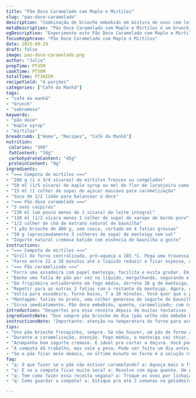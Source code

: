 ```yaml
---
title: "Pão Doce Caramelado com Maple e Mirtilos"
slug: "pao-doce-caramelado"
description: "Combinação de brioche embebido em mistura de ovos com leite e xarope de bordo. Mirtilos cozidos no forno com açúcar mascavo e toque de limão para equilibrar a doçura. Pão caramelizado na manteiga com maple, acabamento no forno para textura perfeita. Servido com iogurte cremoso e compota fresca, mistura doçura, acidez e cremosidade num prato único para café da manhã ou brunch."
metaDescription: "Pão Doce Caramelado com Maple e Mirtilos é um brunch perfeito, com texturas e sabores inesquecíveis."
ogDescription: "Experimente este Pão Doce Caramelado com Maple e Mirtilos, uma deliciosa mistura de sabores que transforma seu café da manhã."
focusKeyphrase: "Pão Doce Caramelado com Maple e Mirtilos"
date: 2025-09-29
draft: false
image: pao-doce-caramelado.png
author: "Julia"
prepTime: PT35M
cookTime: PT50M
totalTime: PT1H25M
recipeYield: "4 porções"
categories: ["Café da Manhã"]
tags:
- "café da manhã"
- "brunch"
- "sobremesa"
keywords:
- "pão doce"
- "maple syrup"
- "mirtilos"
breadcrumb: ["Home", "Recipes", "Café da Manhã"]
nutrition: 
 calories: "390"
 fatContent: "18g"
 carbohydrateContent: "45g"
 proteinContent: "9g"
ingredients:
- "=== Compota de mirtilos ==="
- "280 g (1 e 3/4 xícaras) de mirtilos frescos ou congelados"
- "50 ml (1/5 xícara) de maple syrup ou mel de flor de laranjeira como substituto"
- "15 ml (1 colher de sopa) de açúcar mascavo para caramelização"
- "Suco de 1/2 limão para balancear o doce"
- "=== Pão doce caramelado ==="
- "3 ovos caipiras"
- "230 ml (um pouco menos de 1 xícara) de leite integral"
- "110 ml (1/2 xícara menos 1 colher de sopa) de xarope de bordo puro"
- "1/2 colher de chá de extrato natural de baunilha"
- "1 pão brioche de 400 g, sem casca, cortado em 4 fatias grossas"
- "50 g (aproximadamente 3 colheres de sopa) de manteiga sem sal"
- "Iogurte natural cremoso batido com essência de baunilha a gosto"
instructions:
- "=== Compota de mirtilos ==="
- "Grill do forno centralizado, pré-aqueça a 185 °C. Pega uma travessa média, mistura os mirtilos com maple, açúcar mascavo e suco de limão (não pule o limão; corta o doce e deixa fresco). Se seu mirtilo for congelado, vai liberar mais água - ótimo para molhar o pão depois, mas controle o tempo para não virar água demais."
- "Forno entre 22 a 28 minutos até o líquido reduzir e ficar espesso, quase uma calda pegajosa. Você vai ouvir o chiado do açúcar se transformando na borda da travessa. Se prolongar muito vira melaço duro; mire no ponto que, ao mexer, gruda no fundo e solta com leve resistência. Deixa esfriar depois; essa compota aguenta fechar bem na geladeira até 2 semanas."
- "=== Pão caramelizado ==="
- "Forra uma assadeira com papel manteiga; facilita e evita grudar. Em uma tigela grande, batedor em mão, mistura ovos, leite, 50 ml do maple e baunilha até ficar uniforme, espumoso. Sou fã de um pouco menos de xarope na mistura para segurar a textura, xarope demais deixa mole demais."
- "Banhe uma fatia de pão por vez no líquido, mergulhando, segurando e virando para que embeba toda, mas sem empapar a ponto de desmanchar. Já errei ao deixar pão encharcado demais; acaba pegando gosto estranho e fica tipo meleca amarga. Deixa escorrer um pouco antes de colocar na assadeira."
- "Em frigideira antiaderente em fogo médio, derrete 10 g de manteiga, coloca 2 fatias com cuidado. Quando o cheiro mudar para amanteigado queimadinho e a cor dourada escurecer, hora de virar, uns 3 a 4 minutos cada lado. Fica com uma casquinha fina mas macia por dentro. Reserva no papel manteiga; mantém crocante sem umidade."
- "Repetir para as outras 2 fatias com o restante da manteiga. Agora, o toque que aprendi: uma última passada na frigideira, fogo médio-baixo, com 15 ml de manteiga e o restante do maple. Dá uma caramelizada boa, sem queimar. Em cada lado das fatias, cobre com a mistura até o pão ficar brilhoso e um pouco pegajoso. Atenção aqui; se esquentar demais, o maple endurece rápido e fica quebradiço."
- "Volta para assadeira, forno baixo, 7 a 10 minutos. Você quer que o pão infle levemente e forme uma superfície caramelizada brilhosa, firme ao toque, mas não seca. Dá uma olhada a partir dos 7 minutos; forno varia muito. Aparelhos com função grill aceleram isso, fique de olho!"
- "Montagem: fatias no prato, uma colher generosa de iogurte de baunilha, e por cima a compota dos mirtilos dourados. Se sobrou calda do forno, rega por cima. Item opcional: um toque de pimenta do reino moída na hora na compota traz contraste inesperado e elegante."
- "Sirva imediatamente. Pão doce embebido, quente, caramelizado; com compota fria e cremosidade do iogurte. Texturas e temperaturas que equilibram — experiência gastronômica matinal."
introduction: "Despertei pra essa receita depois de muitas tentativas frustradas com pão doce. Queria algo que mantivesse o pão firme mesmo embebido, que tivesse doçura natural e toque de frescor — o toque do limão na compota é segredo. O processo de caramelização na manteiga com maple é um passo que poucos valorizam mas faz toda a diferença. Dá pra sentir na boca aquela casquinha crocante com interior macio e úmido, o aroma doce intenso do bordo que lembra infância, e o azedinho dos mirtilos que não deixa enjoativo. Serve pro café da manhã com calma, ou pra um brunch caprichado de fim de semana, acompanhado de café fresco e memórias gostosas."
ingredientsNote: "Use sempre pão brioche do dia (pão velho não embebe bem e desmancha). Se acabar, pão de forma artesanal também funciona, mas valorize o macio. O leite integral dá cremosidade, mas pode trocar por leite de amêndoas ou aveia para versão vegana (trocar ovos por 'ovo de linhaça' ou mistura de amido de milho). Controle o maple; substituí por mel em alguns testes, o mel altera a textura, deixei menos na mistura líquida pra evitar meleca. Na compota, limão é essencial para evitar doçura enjoativa; tente não pular. A manteiga sem sal é melhor para controlar o sal e aroma; manteiga com sal pode alterar o ponto de caramelização."
instructionsNote: "Importante: atenção na temperatura do forno para acertar o ponto do pão e compota. No banho de ovos, evitar encharcar demais para o pão não desmanchar ao fritar. Na frigideira, deixe o fogo médio até o cheiro de manteiga mudar para um aroma tostado, mas não queime. Finalizar com caramelização do maple e manteiga é o toque profissional para peso e sabor sem excesso. Acompanha bem iogurte tradicional com baunilha para equilibrar o doce. Dica: pode preparar compota antes, com calma, e pão na hora, pra servir massa fresca. Durante o cozimento da compota, observe a textura; quando formar uma calda espessa que engraxa a colher, é hora de tirar do forno."
tips:
- "Use pão brioche fresquinho, sempre. Se não houver, um pão de forma artesanal é a segunda melhor opção. Pão antigo desmancha e não embebe bem. Se tá seco, não aceita a compota. O leite integral é fundamental, mas leite de amêndoas fica fácil pra veganos. A textura muda, mas funciona."
- "Durante a caramelização, atenção. Fogo médio, a manteiga vai chiar, isso é bom. Quando a coloração mudar, é hora de virar. Não deixe muito tempo, ou fica emborachado. A mistura de maple com manteiga é sutil, mas faz diferença. Uma pegada caramelizada na casquinha final; toque de mestre."
- "Acompanha bem iogurte cremoso. É ideal pra cortar a doçura. Você pode também usar iogurte com sabor como opção. Outra dica: açúcar é essencial na compota. Limão é chave. Não pule, corta a doçura. Na compota, evite caldo além da conta. Cozinhe até espessar, ponto ideal é quando gruda na colher."
- "A compota dá trabalho, mas vale a pena. Pode ser feita um dia antes. Mantém na geladeira. Com tempo, o sabor apura. Se o pão não absorver bem, pode colocar um pouco a mais de leite na mistura. Sempre teste a textura, um pão mal embebido é frustração certa."
- "Se o pão ficar mole demais, no último minuto no forno é a solução rápida. Junte mais calor. Isso vai fazer ele subir e criar a casquinha. Não tenha medo do maple, mas equilíbrio é importante. Coloque sempre aos poucos, até encontrar o que dá certo, lembre-se de olhar."
faq:
- "q: O que fazer se o pão não estiver caramelando? a: Aqueça mais a frigideira. Fogo mais alto e dê espaço. O truque é não carregar de manteiga. Maple pode queimar, mas carameliza na borda. Se não funciona, transfira pro forno mais quente por 3 a 5 minutos."
- "q: E se a compota ficar muito seca? a: Resolve com água quente. Um pouco vai voltar a umidade. Se realmente bem comportada, adicione mais maple. Isso vai ajudar a soltar. Logicamente, controle o fogo. Tempo do forno é crucial, cada um tem seu jeito."
- "q: Tem como fazer essa receita vegana? a: Troque os ovos por linhaça. E leite de amêndoas no lugar integral. O pão de brioche precisa ser substituído, mas o de forma artesanal é ok. Ajustar o maple também vale, mas atenção com a textura."
- "q: Como guardar a compota? a: Estique pra até 2 semanas na geladeira. Mas use pote bem vedado. Se quiser, congela também. Consistência muda, mas continua saborosa. Ao descongelar, aqueça rápido. Assim, volta a ter o ponto ideal."

---
```

